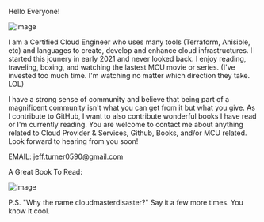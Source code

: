 Hello Everyone!

![image](https://github.com/cloudmasterdiaster/cloudmasterdiaster/assets/129380235/c569685f-1ca3-4051-8b1f-a4b848805e24)


I am a Certified Cloud Engineer who uses many tools (Terraform, Anisible, etc) and languages to create, develop and enhance cloud infrastructures. I started this jounery in early 2021 and never looked back. I enjoy reading, traveling, boxing, and watching the lastest MCU movie or series. (I've invested too much time. I'm watching no matter which direction they take. LOL)


I have a strong sense of community and believe that being part of a magnificent community isn't what you can get from it but what you give. As I contribute to GitHub, I want to also contribute wonderful books I have read or I'm currently reading. You are welcome to contact me about anything related to Cloud Provider & Services, Github, Books, and/or MCU related. Look forward to hearing from you soon!

EMAIL: jeff.turner0590@gmail.com


A Great Book To Read:

![image](https://github.com/cloudmasterdiaster/cloudmasterdiaster/assets/129380235/57d82d99-dec9-4e86-841b-e01a0a357003)



P.S. "Why the name cloudmasterdisaster?" Say it a few more times. You know it cool. 

<!---
cloudmasterdiaster/cloudmasterdiaster is a ✨ special ✨ repository because its `README.md` (this file) appears on your GitHub profile.
You can click the Preview link to take a look at your changes.
--->
